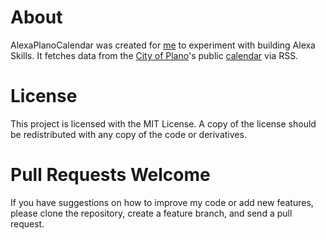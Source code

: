 # About
AlexaPlanoCalendar was created for [me](https://twitter.com/cbenard) to experiment with building Alexa Skills. It fetches data from the [City of Plano](http://plano.gov)'s public [calendar](http://plano.gov/rss.aspx#calendar) via RSS.

# License
This project is licensed with the MIT License. A copy of the license should be redistributed with any copy of the code or derivatives.

# Pull Requests Welcome
If you have suggestions on how to improve my code or add new features, please clone the repository, create a feature branch, and send a pull request.
